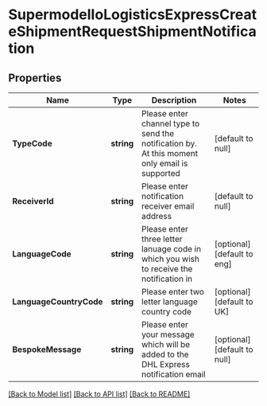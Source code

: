 # SupermodelIoLogisticsExpressCreateShipmentRequestShipmentNotification

## Properties
Name | Type | Description | Notes
------------ | ------------- | ------------- | -------------
**TypeCode** | **string** | Please enter channel type to send the notification by. At this moment only email is supported | [default to null]
**ReceiverId** | **string** | Please enter notification receiver email address | [default to null]
**LanguageCode** | **string** | Please enter three letter lanuage code in which you wish to receive the notification in | [optional] [default to eng]
**LanguageCountryCode** | **string** | Please enter two letter language country code | [optional] [default to UK]
**BespokeMessage** | **string** | Please enter your message which will be added to the DHL Express notification email | [optional] [default to null]

[[Back to Model list]](../README.md#documentation-for-models) [[Back to API list]](../README.md#documentation-for-api-endpoints) [[Back to README]](../README.md)

